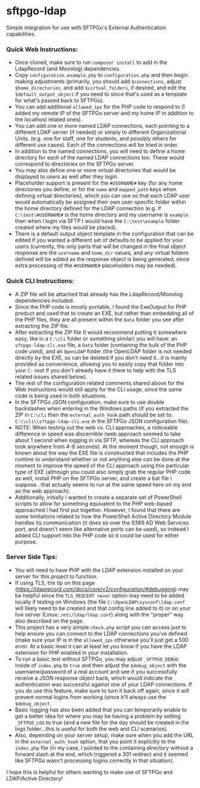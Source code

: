# sftpgo-ldap

Simple integration for use with SFTPGo's External Authentication capabilities.

### Quick Web Instructions:

* Once cloned, make sure to run `composer install` to add in the LdapRecord (and Monolog) dependencies.
* Copy `configuration.example.php` to `configuration.php` and then begin making adjustments (primarily, you should add `$connections`, adjust `$home_directories`, and add `$virtual_folders`, if desired, and edit the `$default_output_object` if you need to since that's used as a template for what's passed back to SFTPGo).
* You can add additional `allowed_ips` for the PHP code to respond to (I added my remote IP of the SFTPGo server and my home IP in addition to the localhost related ones).
* You can add one or more named LDAP connections, each pointing to a different LDAP server (if needed) or simply to different Organizational Units. (e.g. one for staff, one for students, and possibly others for different use cases). Each of the connections will be tried in order.
* In addition to the named connections, you will need to define a home directory for each of the named LDAP connections too. These would correspond to directories on the SFTPGo server.
* You may also define one or more virtual directories that would be displayed to users as well after they login.
* Placeholder support is present for the `#USERNAME#` key (for any home directories you define, or for the `name` and `mapped_path` keys when defining virtual directories), which you can use so that each LDAP user would automatically be assigned their own user-specific folder within the home directory defined for the LDAP connection (e.g. if `C:\test\#USERNAME#` is the home directory and my username is `example` then when I login via SFTP I would have the `C:\test\example` folder created where my files would be placed).
* There is a default output object template in the configuration that can be edited if you wanted a different set of defaults to be applied for your users (currently, the only parts that will be changed in the final object response are the `username` and `home_dir` values, and any virtual folders defined will be added as the response object is being generated, since extra processing of the `#USERNAME#` placeholders may be needed).

### Quick CLI Instructions:

* A ZIP file will be attached that already has the LdapRecord/Monolog dependencies included.
* Since the PHP code is mostly portable, I found the ExeOutput for PHP product and used that to create an EXE, but rather than embedding all of the PHP files, they are all present within the `Data` folder you see after extracting the ZIP file.
* After extracting the ZIP file (I would recommend putting it somewhere easy, like in a `C:\cli` folder or something similar) you will have: an `sftpgo-ldap-cli.exe` file, a `Data` folder (containing the bulk of the PHP code used), and an `OpenLDAP` folder (the OpenLDAP folder is not needed directly by the EXE, so can be deleted if you don't need it...it is mainly provided as convenience, allowing you to easily copy that folder into your `C:` root if you don't already have it there to help with the TLS related issues shared below).
* The rest of the configuration related comments shared above for the Web Instructions would still apply for the CLI usage, since the same code is being used in both situations.
* In the SFTPGo JSON configuration, make sure to use double backslashes when entering in the Windows paths (if you extracted the ZIP in `C:\cli` then the `external_auth_hook` path should be set to: `C:\\cli\\sftpgo-ldap-cli.exe` in the SFTPGo JSON configuration file).
* NOTE: When testing out the web vs. CLI approaches, a noticeable difference in speed was discernible (web approach seemed to take about 1 second when logging in via SFTP, whereas the CLI approach took anywhere from 4-8 seconds). At the moment though, not enough is known about the way the EXE file is constructed that includes the PHP runtime to understand whether or not anything else can be done at the moment to improve the speed of the CLI approach using this particular type of EXE (although you could also simply grab the regular PHP code as well, install PHP on the SFTPGo server, and create a bat file I suppose...that actually seems to run at the same speed here on my end as the web approach).
* Additionally, initially I wanted to create a separate set of PowerShell scripts to allow for something equivalent to the PHP web-based approached I had first put together. However, I found that there are some limitations related to how the PowerShell Active Directory Module handles its communication (it does so over the 9389 AD Web Services port, and doesn't seem like alternative ports can be used), so instead I added CLI support into the PHP code so it could be used for either purpose.

### Server Side Tips:

* You will need to have PHP with the LDAP extension installed on your server for this project to function.
* If using TLS, the tip on this page (https://ldaprecord.com/docs/core/v2/configuration/#debugging) may be helpful since the `TLS_REQCERT never` option may need to be added locally if testing on Windows (the file `C:\OpenLDAP\sysconf\ldap.conf` will likely need to be created and that config line added to it) or on your live server (Linux: `/etc/ldap/ldap.conf`) along with the "proper" way also described on the page.
* This project has a very simple `check.php` script you can access just to help ensure you can connect to the LDAP connections you've defined (make sure your IP is in the `allowed_ips` otherwise you'll just get a 500 error. At a basic level it can at least let you know if you have the LDAP extension for PHP enabled in your installation.
* To run a basic test without SFTPGo, you may adjust `_SFTPGO_DEBUG` inside of `index.php` to `true` and then adjust the `$debug_object` with the username/password of a real account and see if you successfully receive a JSON response object back, which would indicate the authentication was successful against one of your LDAP connections. If you do use this feature, make sure to turn it back off again, since it will prevent normal logins from working (since it'll always use the `$debug_object`.
* Basic logging has also been added that you can temporarily enable to get a better idea for where you may be having a problem by setting `_SFTPGO_LOG` to true (and a new file for the day should be created in the logs folder...this is useful for both the web and CLI scenarios).
* Also, depending on your server setup, make sure when you add the URL in the `external_auth_hook` option, that you point it explicitly to the `index.php` file (in my case, I pointed to the containing directory without a forward slash at the end, which triggered a 301 redirect and it seemed like SFTPGo wasn't processing logins correctly in that situation).

I hope this is helpful for others wanting to make use of SFTPGo and LDAP/Active Directory!